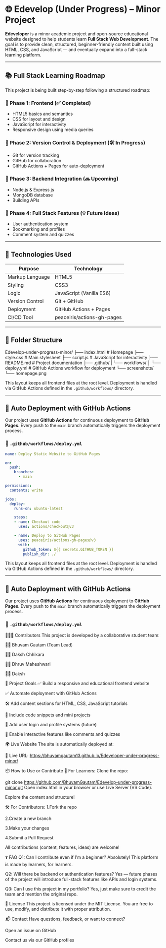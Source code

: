 # 🌐 Edevelop (Under Progress) – Minor Project


**Edeveloper** is a minor academic project and open-source educational website designed to help students learn **Full Stack Web Development**. The goal is to provide clean, structured, beginner-friendly content built using HTML, CSS, and JavaScript — and eventually expand into a full-stack learning platform.

---

## 📚 Full Stack Learning Roadmap

This project is being built step-by-step following a structured roadmap:

### 🔹 Phase 1: Frontend (✅ Completed)
- HTML5 basics and semantics
- CSS for layout and design
- JavaScript for interactivity
- Responsive design using media queries

### 🔹 Phase 2: Version Control & Deployment (🛠️ In Progress)
- Git for version tracking
- GitHub for collaboration
- GitHub Actions + Pages for auto-deployment

### 🔹 Phase 3: Backend Integration (🔜 Upcoming)
- Node.js & Express.js
- MongoDB database
- Building APIs

### 🔹 Phase 4: Full Stack Features (💡 Future Ideas)
- User authentication system
- Bookmarking and profiles
- Comment system and quizzes

---

## 🧰 Technologies Used

| Purpose         | Technology               |
|----------------|---------------------------|
| Markup Language | HTML5                    |
| Styling         | CSS3                     |
| Logic           | JavaScript (Vanilla ES6) |
| Version Control | Git + GitHub             |
| Deployment      | GitHub Actions + Pages   |
| CI/CD Tool      | peaceiris/actions-gh-pages |

---

## 📁 Folder Structure

Edevelop-under-progress-minor/ 
├── index.html # Homepage
├── style.css # Main stylesheet 
├── script.js # JavaScript for interactivity
├── README.md # Project documentation
├── .github/ |
└── workflows/ │
└── deploy.yml # GitHub Actions workflow for deployment
└── screenshots/ 
└── homepage.png 


This layout keeps all frontend files at the root level. Deployment is handled via GitHub Actions defined in the `.github/workflows/` directory.

---

## 🚀 Auto Deployment with GitHub Actions

Our project uses **GitHub Actions** for continuous deployment to **GitHub Pages**. Every push to the `main` branch automatically triggers the deployment process.

### 📄 `.github/workflows/deploy.yml`

```yaml
name: Deploy Static Website to GitHub Pages

on:
  push:
    branches:
      - main

permissions:
  contents: write

jobs:
  deploy:
    runs-on: ubuntu-latest

    steps:
    - name: Checkout code
      uses: actions/checkout@v3

    - name: Deploy to GitHub Pages
      uses: peaceiris/actions-gh-pages@v3
      with:
        github_token: ${{ secrets.GITHUB_TOKEN }}
        publish_dir: ./
```

This layout keeps all frontend files at the root level. Deployment is handled via GitHub Actions defined in the `.github/workflows/` directory.

---

## 🚀 Auto Deployment with GitHub Actions

Our project uses **GitHub Actions** for continuous deployment to **GitHub Pages**. Every push to the `main` branch automatically triggers the deployment process.

### 📄 `.github/workflows/deploy.yml`



🧑‍🤝‍🧑 Contributors
This project is developed by a collaborative student team:

👨‍💻 Bhuvam Gautam (Team Lead)

👨‍💻 Daksh Chhikara

👨‍💻 Dhruv Maheshwari

👨‍💻 Daksh


🎯 Project Goals
✅ Build a responsive and educational frontend website

✅ Automate deployment with GitHub Actions

🛠️ Add content sections for HTML, CSS, JavaScript tutorials

🧪 Include code snippets and mini projects

🔐 Add user login and profile systems (future)

💬 Enable interactive features like comments and quizzes



🌍 Live Website
The site is automatically deployed at:

🔗 Live URL: https://bhuvamgautam13.github.io/Edeveloper-under-progress-minor/




📦 How to Use or Contribute
🧪 For Learners:
Clone the repo:

git clone https://github.com/BhuvamGautam/Edevelop-under-progress-minor.git
Open index.html in your browser or use Live Server (VS Code).

Explore the content and structure!

🛠️ For Contributors:
1.Fork the repo

2.Create a new branch

3.Make your changes

4.Submit a Pull Request

All contributions (content, features, ideas) are welcome!



❓ FAQ
Q1: Can I contribute even if I'm a beginner?
Absolutely! This platform is made by learners, for learners.

Q2: Will there be backend or authentication features?
Yes — future phases of the project will introduce full-stack features like APIs and login systems.

Q3: Can I use this project in my portfolio?
Yes, just make sure to credit the team and mention the original repo.



📄 License
This project is licensed under the MIT License.
You are free to use, modify, and distribute it with proper attribution.


📬 Contact
Have questions, feedback, or want to connect?

Open an issue on GitHub

Contact us via our GitHub profiles


 
 
